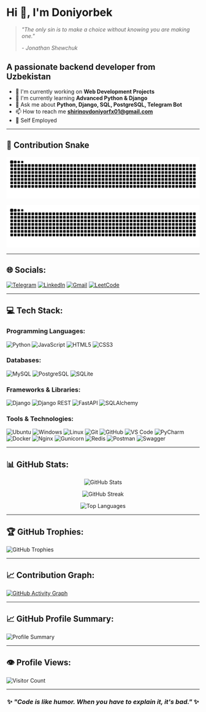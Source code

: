 # Hi 👋, I'm Doniyorbek

> *"The only sin is to make a choice without knowing you are making one."*
> 
> *- Jonathan Shewchuk*

## A passionate backend developer from Uzbekistan

- 🔭 I'm currently working on **Web Development Projects**
- 🌱 I'm currently learning **Advanced Python & Django**
- 💬 Ask me about **Python, Django, SQL, PostgreSQL, Telegram Bot**
- 📫 How to reach me **shirinovdoniyorfx01@gmail.com**
- 🏢 Self Employed

---
## 🐍 Contribution Snake

![Snake animation](https://raw.githubusercontent.com/Shirinov01/Shirinov01/output/snake.svg)

<picture>
  <source media="(prefers-color-scheme: dark)" srcset="https://raw.githubusercontent.com/Shirinov01/Shirinov01/output/snake-dark.svg">
  <source media="(prefers-color-scheme: light)" srcset="https://raw.githubusercontent.com/Shirinov01/Shirinov01/output/snake.svg">
  <img alt="github contribution grid snake animation" src="https://raw.githubusercontent.com/Shirinov01/Shirinov01/output/snake.svg">
</picture>

---
## 🌐 Socials:
[![Telegram](https://img.shields.io/badge/Telegram-2CA5E0?style=for-the-badge&logo=telegram&logoColor=white)](https://t.me/Shirinov_022)
[![LinkedIn](https://img.shields.io/badge/LinkedIn-0077B5?style=for-the-badge&logo=linkedin&logoColor=white)](https://linkedin.com/in/doniyorshirinov)
[![Gmail](https://img.shields.io/badge/Gmail-D14836?style=for-the-badge&logo=gmail&logoColor=white)](mailto:shirinovdoniyorfx01@gmail.com)
[![LeetCode](https://img.shields.io/badge/LeetCode-FFA116?style=for-the-badge&logo=leetcode&logoColor=black)](https://leetcode.com/Doniyor_)

---

## 💻 Tech Stack:

### Programming Languages:
![Python](https://img.shields.io/badge/Python-3776AB?style=for-the-badge&logo=python&logoColor=white)
![JavaScript](https://img.shields.io/badge/JavaScript-F7DF1E?style=for-the-badge&logo=javascript&logoColor=black)
![HTML5](https://img.shields.io/badge/HTML5-E34F26?style=for-the-badge&logo=html5&logoColor=white)
![CSS3](https://img.shields.io/badge/CSS3-1572B6?style=for-the-badge&logo=css3&logoColor=white)

### Databases:
![MySQL](https://img.shields.io/badge/MySQL-4479A1?style=for-the-badge&logo=mysql&logoColor=white)
![PostgreSQL](https://img.shields.io/badge/PostgreSQL-316192?style=for-the-badge&logo=postgresql&logoColor=white)
![SQLite](https://img.shields.io/badge/SQLite-07405E?style=for-the-badge&logo=sqlite&logoColor=white)

### Frameworks & Libraries:
![Django](https://img.shields.io/badge/Django-092E20?style=for-the-badge&logo=django&logoColor=white)
![Django REST](https://img.shields.io/badge/Django%20REST-ff1709?style=for-the-badge&logo=django&logoColor=white)
![FastAPI](https://img.shields.io/badge/FastAPI-005571?style=for-the-badge&logo=fastapi)
![SQLAlchemy](https://img.shields.io/badge/SQLAlchemy-FCA121?style=for-the-badge&logo=sqlalchemy&logoColor=white)

### Tools & Technologies:
![Ubuntu](https://img.shields.io/badge/Ubuntu-E95420?style=for-the-badge&logo=ubuntu&logoColor=white)
![Windows](https://img.shields.io/badge/Windows-0078D6?style=for-the-badge&logo=windows&logoColor=white)
![Linux](https://img.shields.io/badge/Linux-FCC624?style=for-the-badge&logo=linux&logoColor=black)
![Git](https://img.shields.io/badge/Git-F05032?style=for-the-badge&logo=git&logoColor=white)
![GitHub](https://img.shields.io/badge/GitHub-181717?style=for-the-badge&logo=github&logoColor=white)
![VS Code](https://img.shields.io/badge/VS%20Code-007ACC?style=for-the-badge&logo=visual-studio-code&logoColor=white)
![PyCharm](https://img.shields.io/badge/PyCharm-143?style=for-the-badge&logo=pycharm&logoColor=black&color=black&labelColor=green)
![Docker](https://img.shields.io/badge/Docker-2496ED?style=for-the-badge&logo=docker&logoColor=white)
![Nginx](https://img.shields.io/badge/Nginx-009639?style=for-the-badge&logo=nginx&logoColor=white)
![Gunicorn](https://img.shields.io/badge/Gunicorn-499848?style=for-the-badge&logo=gunicorn&logoColor=white)
![Redis](https://img.shields.io/badge/Redis-DC382D?style=for-the-badge&logo=redis&logoColor=white)
![Postman](https://img.shields.io/badge/Postman-FF6C37?style=for-the-badge&logo=postman&logoColor=white)
![Swagger](https://img.shields.io/badge/Swagger-85EA2D?style=for-the-badge&logo=swagger&logoColor=black)

---

## 📊 GitHub Stats:

<div align="center">
  
![GitHub Stats](https://github-readme-stats.vercel.app/api?username=Shirinov01&theme=dark&hide_border=false&include_all_commits=true&count_private=true)

![GitHub Streak](https://github-readme-streak-stats.herokuapp.com/?user=Shirinov01&theme=dark&hide_border=false)

![Top Languages](https://github-readme-stats.vercel.app/api/top-langs/?username=Shirinov01&theme=dark&hide_border=false&include_all_commits=true&count_private=true&layout=compact)

</div>

---

## 🏆 GitHub Trophies:
![GitHub Trophies](https://github-profile-trophy.vercel.app/?username=Shirinov01&theme=radical&no-frame=false&no-bg=true&margin-w=4)

---

## 📈 Contribution Graph:
[![GitHub Activity Graph](https://github-readme-activity-graph.vercel.app/graph?username=Shirinov01&bg_color=0d1117&color=5BCDEC&line=5BCDEC&point=FFFFFF&hide_border=true)](https://github.com/yourusername)

---

## 📈 GitHub Profile Summary:
![Profile Summary](https://github-profile-summary-cards.vercel.app/api/cards/profile-details?username=Shirinov01&theme=github_dark)

---


## 👁️ Profile Views:
![Visitor Count](https://profile-counter.glitch.me/Shirinov01/count.svg)

---

<div align="center">

### ✨ *"Code is like humor. When you have to explain it, it's bad."* ✨

</div>
